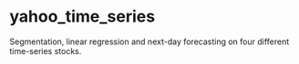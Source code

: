 # yahoo_time_series
Segmentation, linear regression and next-day forecasting on four different time-series stocks.
